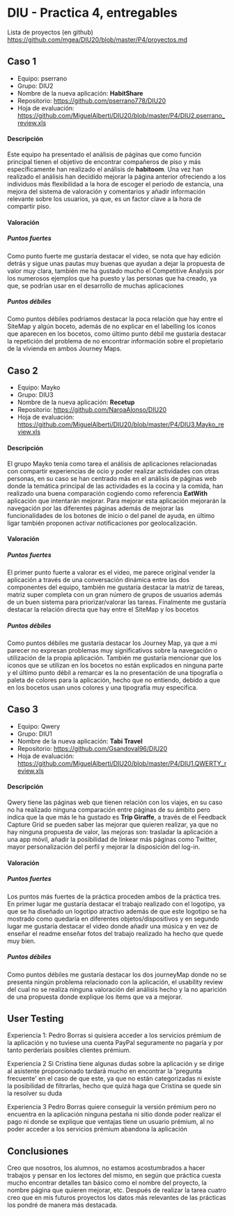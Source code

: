 # DIU - Practica 4, entregables

Lista de proyectos (en github) https://github.com/mgea/DIU20/blob/master/P4/proyectos.md

## Caso 1
* Equipo: pserrano
* Grupo: DIU2
* Nombre de la nueva aplicación: **HabitShare**
* Repositorio: https://github.com/pserrano778/DIU20
* Hoja de evaluación: https://github.com/MiguelAlberti/DIU20/blob/master/P4/DIU2.pserrano_review.xls
#### Descripción
Este equipo ha presentado el análisis de páginas que como función principal tienen el objetivo de encontrar compañeros de piso y más específicamente han realizado el análisis de **habitoom**. Una vez han realizado el análisis han decidido mejorar la página anterior ofreciendo a los individuos más flexibilidad a la hora de escoger el periodo de estancia, una mejora del sistema de valoración y comentarios y añadir información relevante sobre los usuarios, ya que, es un factor clave a la hora de compartir piso.
#### Valoración
##### Puntos fuertes
Como punto fuerte me gustaría destacar el video, se nota que hay edición detrás y sigue unas pautas muy buenas que ayudan a dejar la propuesta de valor muy clara, también me ha gustado mucho el Competitive Analysis por los numerosos ejemplos que ha puesto y las personas que ha creado, ya que, se podrían usar en el desarrollo de muchas aplicaciones
##### Puntos débiles
Como puntos débiles podríamos destacar la poca relación que hay entre el SiteMap y algún boceto, además de no explicar en el labelling los iconos que aparecen en los bocetos, como último punto débil me gustaría destacar la repetición del problema de no encontrar información sobre el propietario de la vivienda en ambos Journey Maps.

## Caso 2
* Equipo: Mayko 
* Grupo: DIU3
* Nombre de la nueva aplicación: **Recetup**
* Repositorio: https://github.com/NaroaAlonso/DIU20
* Hoja de evaluación: https://github.com/MiguelAlberti/DIU20/blob/master/P4/DIU3.Mayko_review.xls
#### Descripción
El grupo Mayko tenía como tarea el análisis de aplicaciones relacionadas con compartir experiencias de ocio y poder realizar actividades con otras personas, en su caso se han centrado más en el análisis de páginas web donde la temática principal de las actividades es la cocina y la comida, han realizado una buena comparación cogiendo como referencia **EatWith** aplicación que intentarán mejorar.
Para mejorar esta aplicación mejorarán la navegación por las diferentes páginas además de mejorar las funcionalidades de los botones de inicio o del panel de ayuda, en último ligar también proponen activar notificaciones por geolocalización.
#### Valoración
##### Puntos fuertes
El primer punto fuerte a valorar es el video, me parece original vender la aplicación a través de una conversación dinámica entre las dos componentes del equipo, también me gustaría destacar la matriz de tareas, matriz super completa con un gran número de grupos de usuarios además de un buen sistema para priorizar/valorar las tareas. Finalmente me gustaría destacar la relación directa que hay entre el SiteMap y los bocetos
##### Puntos débiles
Como puntos débiles me gustaría destacar los Journey Map, ya que a mi parecer no expresan problemas muy significativos sobre la navegación o utilización de la propia aplicación. También me gustaría mencionar que los iconos que se utilizan en los bocetos no están explicados en ninguna parte y el último punto débil a remarcar es la no presentación de una tipografía o paleta de colores para la aplicación, hecho que no entiendo, debido a que en los bocetos usan unos colores y una tipografía muy especifica.


## Caso 3
* Equipo: Qwery
* Grupo: DIU1
* Nombre de la nueva aplicación: **Tabi Travel**
* Repositorio: https://github.com/Gsandoval96/DIU20
* Hoja de evaluación: https://github.com/MiguelAlberti/DIU20/blob/master/P4/DIU1.QWERTY_review.xls
#### Descripción
Qwery tiene las páginas web que tienen relación con los viajes, en su caso no ha realizado ninguna comparación entre páginas de su ámbito pero indica que la que más le ha gustado es **Trip Giraffe**, a través de el Feedback Capture Grid se pueden saber las mejorar que quieren realizar, ya que no hay ninguna propuesta de valor, las mejoras son: trasladar la aplicación a una app móvil, añadir la posibilidad de linkear más páginas como Twitter, mayor personalización del perfil y mejorar la disposición del log-in.
#### Valoración
##### Puntos fuertes
Los puntos más fuertes de la práctica proceden ambos de la práctica tres. En primer lugar me gustaría destacar el trabajo realizado con el logotipo, ya que se ha diseñado un logotipo atractivo además de que este logotipo se ha mostrado como quedaría en diferentes objetos/dispositivos y en segundo lugar me gustaría destacar el video donde añadir una música y en vez de enseñar el readme enseñar fotos del trabajo realizado ha hecho que quede muy bien.
##### Puntos débiles
Como puntos débiles me gustaría destacar los dos journeyMap donde no se presenta ningún problema relacionado con la aplicación, el usability review del cual no se realiza ninguna valoración del análisis hecho y la no aparición de una propuesta donde explique los ítems que va a mejorar.



## User Testing

Experiencia 1:
Pedro Borras si quisiera acceder a los servicios prémium de la aplicación y no tuviese una cuenta PayPal seguramente no pagaría y por tanto perderíais posibles clientes prémium.

Experiencia 2
Si Cristina tiene algunas dudas sobre la aplicación y se dirige al asistente proporcionado tardará mucho en encontrar la 'pregunta frecuente' en el caso de que este, ya que no están categorizadas ni existe la posibilidad de filtrarlas, hecho que quizá haga que Cristina se quede sin la resolver su duda

Experiencia 3
Pedro Borras quiere conseguir la versión prémium pero no encuentra en la aplicación ninguna pestaña ni sitio donde poder realizar el pago ni donde se explique que ventajas tiene un usuario prémium, al no poder acceder a los servicios prémium abandona la aplicación


## Conclusiones
Creo que nosotros, los alumnos, no estamos acostumbrados a hacer trabajos y pensar en los lectores del mismo, en según que práctica cuesta mucho encontrar detalles tan básico como el nombre del proyecto, la nombre página que quieren mejorar, etc. Después de realizar la tarea cuatro creo que en mis futuros proyectos los datos más relevantes de las prácticas los pondré de manera más destacada.
